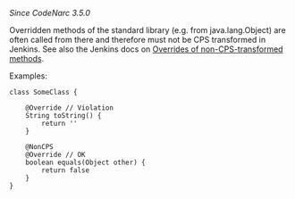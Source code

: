 *Since CodeNarc 3.5.0*

Overridden methods of the standard library (e.g. from java.lang.Object)
are often called from there and therefore must not be CPS transformed in
Jenkins. See also the Jenkins docs on [Overrides of non-CPS-transformed
methods](https://www.jenkins.io/doc/book/pipeline/cps-method-mismatches/#overrides-of-non-cps-transformed-methods).

Examples:

    class SomeClass {

        @Override // Violation
        String toString() {
            return ''
        }

        @NonCPS
        @Override // OK
        boolean equals(Object other) {
            return false
        }
    }
